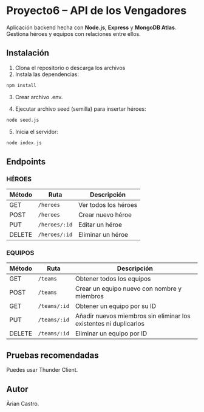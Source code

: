 # Proyecto6 – API de los Vengadores

Aplicación backend hecha con **Node.js**, **Express** y **MongoDB Atlas**. Gestiona héroes y equipos con relaciones entre ellos.

## Instalación

1. Clona el repositorio o descarga los archivos
2. Instala las dependencias:

```bash
npm install
```

3. Crear archivo .env.

4. Ejecutar archivo seed (semilla) para insertar héroes:

```bash
node seed.js
```

5. Inicia el servidor:

```bash
node index.js
```

## Endpoints

### HÉROES

| Método | Ruta          | Descripción          |
| ------ | ------------- | -------------------- |
| GET    | `/heroes`     | Ver todos los héroes |
| POST   | `/heroes`     | Crear nuevo héroe    |
| PUT    | `/heroes/:id` | Editar un héroe      |
| DELETE | `/heroes/:id` | Eliminar un héroe    |

### EQUIPOS

| Método | Ruta         | Descripción                                                       |
| ------ | ------------ | ----------------------------------------------------------------- |
| GET    | `/teams`     | Obtener todos los equipos                                         |
| POST   | `/teams`     | Crear un equipo nuevo con nombre y miembros                       |
| GET    | `/teams/:id` | Obtener un equipo por su ID                                       |
| PUT    | `/teams/:id` | Añadir nuevos miembros sin eliminar los existentes ni duplicarlos |
| DELETE | `/teams/:id` | Eliminar un equipo por ID                                         |

## Pruebas recomendadas

Puedes usar Thunder Client.

## Autor

Àrian Castro.
